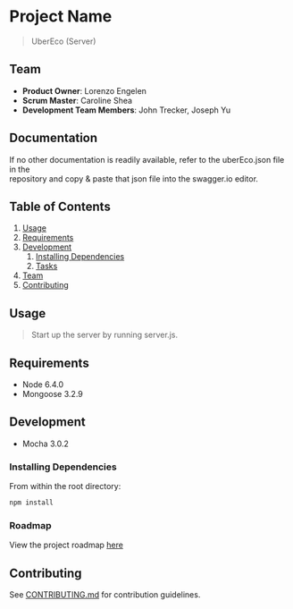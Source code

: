 # Project Name

> UberEco (Server)

## Team

  - __Product Owner__: Lorenzo Engelen
  - __Scrum Master__: Caroline Shea
  - __Development Team Members__: John Trecker, Joseph Yu

## Documentation

If no other documentation is readily available, refer to the uberEco.json file in the \
repository and copy & paste that json file into the swagger.io editor.

## Table of Contents

1. [Usage](#Usage)
1. [Requirements](#requirements)
1. [Development](#development)
    1. [Installing Dependencies](#installing-dependencies)
    1. [Tasks](#tasks)
1. [Team](#team)
1. [Contributing](#contributing)

## Usage

> Start up the server by running server.js.

## Requirements

- Node 6.4.0
- Mongoose 3.2.9

## Development

- Mocha 3.0.2

### Installing Dependencies

From within the root directory:

```sh
npm install
```

### Roadmap

View the project roadmap [here](LINK_TO_PROJECT_ISSUES)


## Contributing

See [CONTRIBUTING.md](CONTRIBUTING.md) for contribution guidelines.
